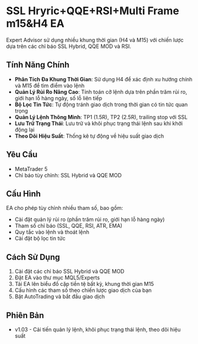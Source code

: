 # SSL Hryric+QQE+RSI+Multi Frame m15&H4 EA

Expert Advisor sử dụng nhiều khung thời gian (H4 và M15) với chiến lược dựa trên các chỉ báo SSL Hybrid, QQE MOD và RSI.

## Tính Năng Chính

- **Phân Tích Đa Khung Thời Gian**: Sử dụng H4 để xác định xu hướng chính và M15 để tìm điểm vào lệnh
- **Quản Lý Rủi Ro Nâng Cao**: Tính toán cỡ lệnh dựa trên phần trăm rủi ro, giới hạn lỗ hàng ngày, số lỗ liên tiếp
- **Bộ Lọc Tin Tức**: Tự động tránh giao dịch trong thời gian có tin tức quan trọng
- **Quản Lý Lệnh Thông Minh**: TP1 (1.5R), TP2 (2.5R), trailing stop với SSL
- **Lưu Trữ Trạng Thái**: Lưu trữ và khôi phục trạng thái lệnh sau khi khởi động lại
- **Theo Dõi Hiệu Suất**: Thống kê tự động về hiệu suất giao dịch

## Yêu Cầu

- MetaTrader 5
- Chỉ báo tùy chỉnh: SSL Hybrid và QQE MOD

## Cấu Hình

EA cho phép tùy chỉnh nhiều tham số, bao gồm:
- Cài đặt quản lý rủi ro (phần trăm rủi ro, giới hạn lỗ hàng ngày)
- Tham số chỉ báo (SSL, QQE, RSI, ATR, EMA)
- Quy tắc vào lệnh và thoát lệnh
- Cài đặt bộ lọc tin tức

## Cách Sử Dụng

1. Cài đặt các chỉ báo SSL Hybrid và QQE MOD
2. Đặt EA vào thư mục MQL5/Experts
3. Tải EA lên biểu đồ cặp tiền tệ bất kỳ, khung thời gian M15
4. Cấu hình các tham số theo chiến lược giao dịch của bạn
5. Bật AutoTrading và bắt đầu giao dịch

## Phiên Bản

- v1.03 - Cải tiến quản lý lệnh, khôi phục trạng thái lệnh, theo dõi hiệu suất 
